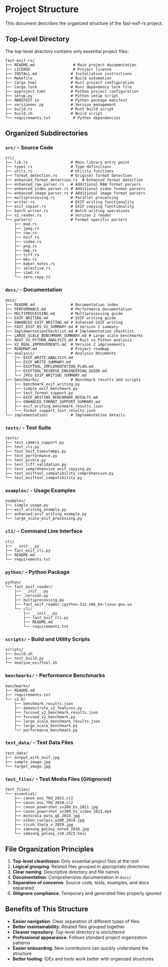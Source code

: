 # Project Structure

This document describes the organized structure of the fast-exif-rs project.

## Top-Level Directory

The top-level directory contains only essential project files:

```
fast-exif-rs/
├── README.md                 # Main project documentation
├── LICENSE                   # Project license
├── INSTALL.md               # Installation instructions
├── Makefile                 # Build automation
├── Cargo.toml               # Rust project configuration
├── Cargo.lock               # Rust dependency lock file
├── pyproject.toml           # Python project configuration
├── setup.py                 # Python setup script
├── MANIFEST.in              # Python package manifest
├── versioneer.py            # Version management
├── build.rs                 # Rust build script
├── build.sh                 # Build script
└── requirements.txt          # Python dependencies
```

## Organized Subdirectories

### `src/` - Source Code
```
src/
├── lib.rs                   # Main library entry point
├── types.rs                 # Type definitions
├── utils.rs                 # Utility functions
├── format_detection.rs      # Original format detection
├── enhanced_format_detection.rs  # Enhanced format detection
├── enhanced_raw_parser.rs   # Additional RAW format parsers
├── enhanced_video_parser.rs # Additional video format parsers
├── enhanced_image_parser.rs # Additional image format parsers
├── multiprocessing.rs       # Parallel processing
├── writer.rs                # EXIF writing functionality
├── exif_copier.rs           # EXIF copying functionality
├── batch_writer.rs          # Batch writing operations
├── v2_reader.rs             # Version 2 reader
└── parsers/                 # Format-specific parsers
    ├── mod.rs
    ├── jpeg.rs
    ├── raw.rs
    ├── heif.rs
    ├── video.rs
    ├── png.rs
    ├── bmp.rs
    ├── tiff.rs
    ├── mkv.rs
    ├── maker_notes.rs
    ├── selective.rs
    ├── simd.rs
    └── zero_copy.rs
```

### `docs/` - Documentation
```
docs/
├── README.md                # Documentation index
├── PERFORMANCE.md           # Performance documentation
├── MULTIPROCESSING.md       # Multiprocessing guide
├── EXIF_WRITING.md          # EXIF writing guide
├── ENHANCED_EXIF_WRITING.md # Enhanced EXIF writing
├── FAST_EXIF_RS_V2_SUMMARY.md # Version 2 summary
├── ImplementationChecklist.md # Implementation checklist
├── LARGE_SCALE_BENCHMARK_SUMMARY.md # Large scale benchmarks
├── RUST_VS_PYTHON_ANALYSIS.md # Rust vs Python analysis
├── V2_REAL_IMPROVEMENTS.md  # Version 2 improvements
├── ROADMAP.md               # Project roadmap
├── analysis/                # Analysis documents
│   ├── EXIF_WRITE_ANALYSIS.md
│   ├── EXIF_WRITE_SUMMARY.md
│   ├── EXIFTOOL_IMPLEMENTATION_PLAN.md
│   ├── EXIFTOOL_REVERSE_ENGINEERING_GUIDE.md
│   └── JPEG_EXIF_WRITING_SUMMARY.md
├── benchmarks/              # Benchmark results and scripts
│   ├── benchmark_exif_writing.py
│   ├── simple_exif_benchmark.py
│   ├── test_format_support.py
│   ├── EXIF_WRITING_BENCHMARK_RESULTS.md
│   ├── ENHANCED_FORMAT_SUPPORT_SUMMARY.md
│   ├── exif_writing_benchmark_results.json
│   └── format_support_test_results.json
└── implementation/          # Implementation details
```

### `tests/` - Test Suite
```
tests/
├── test_camera_support.py
├── test_cli.py
├── test_heif_timestamps.py
├── test_performance.py
├── test_pickle.py
├── test_tiff_validation.py
├── test_comprehensive_exif_copying.py
├── test_exiftool_compatibility_comprehensive.py
└── test_exiftool_compatibility.py
```

### `examples/` - Usage Examples
```
examples/
├── simple_usage.py
├── exif_writing_example.py
├── enhanced_exif_writing_example.py
└── large_scale_exif_processing.py
```

### `cli/` - Command Line Interface
```
cli/
├── __init__.py
├── fast_exif_cli.py
├── README.md
└── requirements.txt
```

### `python/` - Python Package
```
python/
└── fast_exif_reader/
    ├── __init__.py
    ├── _version.py
    ├── multiprocessing.py
    ├── fast_exif_reader.cpython-312-x86_64-linux-gnu.so
    └── cli/
        ├── __init__.py
        ├── fast_exif_cli.py
        ├── README.md
        └── requirements.txt
```

### `scripts/` - Build and Utility Scripts
```
scripts/
├── build.sh
├── test_build.py
└── analyze_exiftool.sh
```

### `benchmarks/` - Performance Benchmarks
```
benchmarks/
├── README.md
├── requirements.txt
└── v2.0/
    ├── benchmark_results.json
    ├── demonstrate_v2_features.py
    ├── focused_v2_benchmark_results.json
    ├── focused_v2_benchmark.py
    ├── large_scale_benchmark_results.json
    ├── large_scale_benchmark.py
    └── performance_benchmark.py
```

### `test_data/` - Test Data Files
```
test_data/
├── output_with_exif.jpg
├── sample_image.jpg
└── target_image.jpg
```

### `test_files/` - Test Media Files (Gitignored)
```
test_files/
└── essential/
    ├── canon_eos_70d_2015.cr2
    ├── canon_eos_70d_2018.cr2
    ├── canon_powershot_sx280_hs_2021.jpg
    ├── canon_powershot_sx280_hs_video_2021.mp4
    ├── motorola_moto_g6_2019.jpg
    ├── nikon_coolpix_w100_2019.jpg
    ├── ricoh_theta_v_2019.jpg
    ├── samsung_galaxy_note4_2018.jpg
    └── samsung_galaxy_s10_2021.heic
```

## File Organization Principles

1. **Top-level cleanliness**: Only essential project files at the root
2. **Logical grouping**: Related files grouped in appropriate directories
3. **Clear naming**: Descriptive directory and file names
4. **Documentation**: Comprehensive documentation in `docs/`
5. **Separation of concerns**: Source code, tests, examples, and docs separated
6. **Gitignore compliance**: Temporary and generated files properly ignored

## Benefits of This Structure

- **Easier navigation**: Clear separation of different types of files
- **Better maintainability**: Related files grouped together
- **Cleaner repository**: Top-level directory is uncluttered
- **Professional appearance**: Follows standard project organization patterns
- **Easier onboarding**: New contributors can quickly understand the structure
- **Better tooling**: IDEs and tools work better with organized structures
